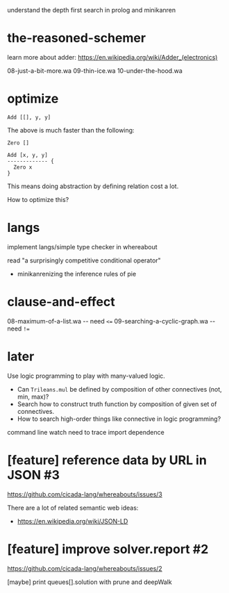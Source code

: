 understand the depth first search in prolog and minikanren

# the-reasoned-schemer

learn more about adder: https://en.wikipedia.org/wiki/Adder_(electronics)

08-just-a-bit-more.wa
09-thin-ice.wa
10-under-the-hood.wa

# optimize

```
Add [[], y, y]
```

The above is much faster than the following:

```
Zero []

Add [x, y, y]
------------- {
  Zero x
}
```

This means doing abstraction by defining relation cost a lot.

How to optimize this?

# langs

implement langs/simple type checker in whereabout

read "a surprisingly competitive conditional operator"

- minikanrenizing the inference rules of pie

# clause-and-effect

08-maximum-of-a-list.wa -- need `<=`
09-searching-a-cyclic-graph.wa -- need `!=`

# later

Use logic programming to play with many-valued logic.

- Can `Trileans.mul` be defined by composition of other connectives (not, min, max)?
- Search how to construct truth function by composition of given set of connectives.
- How to search high-order things like connective in logic programming?

command line watch need to trace import dependence

# [feature] reference data by URL in JSON #3

https://github.com/cicada-lang/whereabouts/issues/3

There are a lot of related semantic web ideas:

- https://en.wikipedia.org/wiki/JSON-LD

# [feature] improve solver.report #2

https://github.com/cicada-lang/whereabouts/issues/2

[maybe] print queues[].solution with prune and deepWalk

